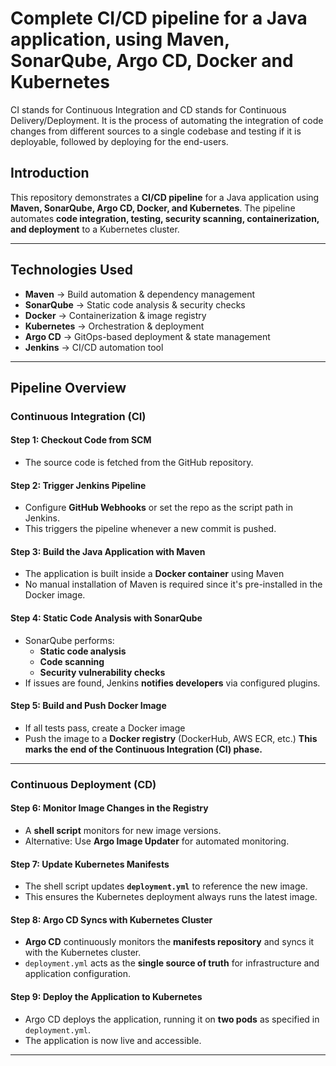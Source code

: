 # Complete CI/CD pipeline for a Java application, using Maven, SonarQube, Argo CD, Docker and Kubernetes


CI stands for Continuous Integration and CD stands for Continuous Delivery/Deployment. It is the process of automating the integration of code changes from different sources to a single codebase and testing if it is deployable, followed by deploying for the end-users.

## **Introduction**
This repository demonstrates a **CI/CD pipeline** for a Java application using **Maven, SonarQube, Argo CD, Docker, and Kubernetes**. The pipeline automates **code integration, testing, security scanning, containerization, and deployment** to a Kubernetes cluster.

---
## **Technologies Used**
- **Maven** → Build automation & dependency management
- **SonarQube** → Static code analysis & security checks
- **Docker** → Containerization & image registry
- **Kubernetes** → Orchestration & deployment
- **Argo CD** → GitOps-based deployment & state management
- **Jenkins** → CI/CD automation tool

---
## **Pipeline Overview**
### **Continuous Integration (CI)**
#### **Step 1: Checkout Code from SCM**
- The source code is fetched from the GitHub repository.

#### **Step 2: Trigger Jenkins Pipeline**
- Configure **GitHub Webhooks** or set the repo as the script path in Jenkins.
- This triggers the pipeline whenever a new commit is pushed.

#### **Step 3: Build the Java Application with Maven**
- The application is built inside a **Docker container** using Maven
- No manual installation of Maven is required since it's pre-installed in the Docker image.

#### **Step 4: Static Code Analysis with SonarQube**
- SonarQube performs:
  - **Static code analysis**
  - **Code scanning**
  - **Security vulnerability checks**
- If issues are found, Jenkins **notifies developers** via configured plugins.

#### **Step 5: Build and Push Docker Image**
- If all tests pass, create a Docker image
- Push the image to a **Docker registry** (DockerHub, AWS ECR, etc.)
 **This marks the end of the Continuous Integration (CI) phase.**

---

### **Continuous Deployment (CD)**
#### **Step 6: Monitor Image Changes in the Registry**
- A **shell script** monitors for new image versions.
- Alternative: Use **Argo Image Updater** for automated monitoring.

#### **Step 7: Update Kubernetes Manifests**
- The shell script updates **`deployment.yml`** to reference the new image.
- This ensures the Kubernetes deployment always runs the latest image.

#### **Step 8: Argo CD Syncs with Kubernetes Cluster**
- **Argo CD** continuously monitors the **manifests repository** and syncs it with the Kubernetes cluster.
- `deployment.yml` acts as the **single source of truth** for infrastructure and application configuration.

#### **Step 9: Deploy the Application to Kubernetes**
- Argo CD deploys the application, running it on **two pods** as specified in `deployment.yml`.
- The application is now live and accessible.

---

 



